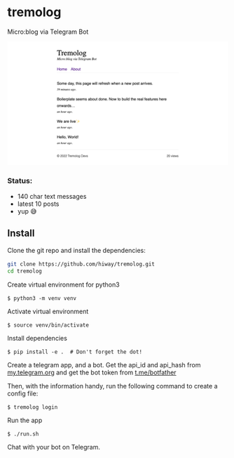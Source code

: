 # tremolog

Micro:blog via Telegram Bot

![Tremolog Home Screenshot](tremolog-home-screenshot.png)

### Status:

- 140 char text messages
- latest 10 posts
- yup 😅

## Install

Clone the git repo and install the dependencies:

```bash
git clone https://github.com/hiway/tremolog.git
cd tremolog
```

Create virtual environment for python3

    $ python3 -m venv venv  

Activate virtual environment
    
    $ source venv/bin/activate

Install dependencies
    
    $ pip install -e .  # Don't forget the dot!

Create a telegram app, and a bot. Get the api_id and api_hash from [my.telegram.org](https://my.telegram.org/apps) and get the bot token from [t.me/botfather](https://t.me/botfather)

Then, with the information handy, run the following command to create a config file:
    
    $ tremolog login

Run the app

    $ ./run.sh

Chat with your bot on Telegram.
